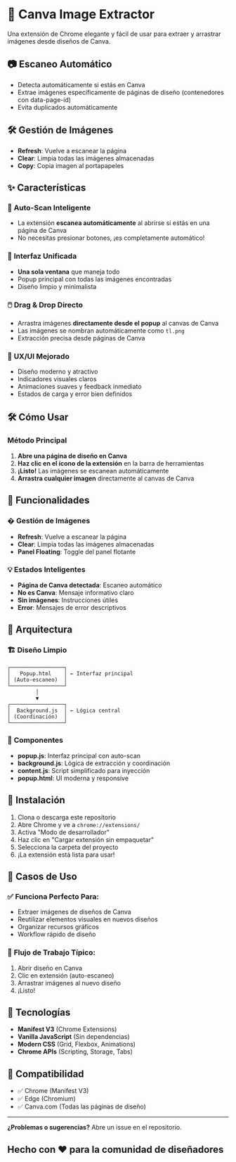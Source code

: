 # 🎨 Canva Image Extractor

Una extensión de Chrome elegante y fácil de usar para extraer y arrastrar imágenes desde diseños de Canva.

## 📷 **Escaneo Automático**

- Detecta automáticamente si estás en Canva
- Extrae imágenes específicamente de páginas de diseño (contenedores con data-page-id)
- Evita duplicados automáticamente

## 🛠️ **Gestión de Imágenes**

- **Refresh**: Vuelve a escanear la página
- **Clear**: Limpia todas las imágenes almacenadas
- **Copy**: Copia imagen al portapapeles

## ✨ Características

### 🚀 **Auto-Scan Inteligente**

- La extensión **escanea automáticamente** al abrirse si estás en una página de Canva
- No necesitas presionar botones, ¡es completamente automático!

### 🎯 **Interfaz Unificada**

- **Una sola ventana** que maneja todo
- Popup principal con todas las imágenes encontradas
- Diseño limpio y minimalista

### 🖱️ **Drag & Drop Directo**

- Arrastra imágenes **directamente desde el popup** al canvas de Canva
- Las imágenes se nombran automáticamente como `tl.png`
- Extracción precisa desde páginas de Canva

### 🎨 **UX/UI Mejorado**

- Diseño moderno y atractivo
- Indicadores visuales claros
- Animaciones suaves y feedback inmediato
- Estados de carga y error bien definidos

## 🛠️ Cómo Usar

### Método Principal

1. **Abre una página de diseño en Canva**
2. **Haz clic en el ícono de la extensión** en la barra de herramientas
3. **¡Listo!** Las imágenes se escanean automáticamente
4. **Arrastra cualquier imagen** directamente al canvas de Canva

## 🎯 Funcionalidades

### � **Gestión de Imágenes**

- **Refresh**: Vuelve a escanear la página
- **Clear**: Limpia todas las imágenes almacenadas
- **Panel Floating**: Toggle del panel flotante

### 💡 **Estados Inteligentes**

- **Página de Canva detectada**: Escaneo automático
- **No es Canva**: Mensaje informativo claro
- **Sin imágenes**: Instrucciones útiles
- **Error**: Mensajes de error descriptivos

## 🎨 Arquitectura

### 🏗️ **Diseño Limpio**

```text
┌─────────────────┐
│   Popup.html    │ ← Interfaz principal
│ (Auto-escaneo)  │
└─────────────────┘
         │
         ▼
┌─────────────────┐
│  Background.js  │ ← Lógica central
│ (Coordinación)  │
└─────────────────┘
```

### 🔧 **Componentes**

- **popup.js**: Interfaz principal con auto-scan
- **background.js**: Lógica de extracción y coordinación
- **content.js**: Script simplificado para inyección
- **popup.html**: UI moderna y responsive

## 🚀 Instalación

1. Clona o descarga este repositorio
2. Abre Chrome y ve a `chrome://extensions/`
3. Activa "Modo de desarrollador"
4. Haz clic en "Cargar extensión sin empaquetar"
5. Selecciona la carpeta del proyecto
6. ¡La extensión está lista para usar!

## 🎯 Casos de Uso

### ✅ **Funciona Perfecto Para:**

- Extraer imágenes de diseños de Canva
- Reutilizar elementos visuales en nuevos diseños
- Organizar recursos gráficos
- Workflow rápido de diseño

### 📝 **Flujo de Trabajo Típico:**

1. Abrir diseño en Canva
2. Clic en extensión (auto-escaneo)
3. Arrastrar imágenes al nuevo diseño
4. ¡Listo!

## 🔧 Tecnologías

- **Manifest V3** (Chrome Extensions)
- **Vanilla JavaScript** (Sin dependencias)
- **Modern CSS** (Grid, Flexbox, Animations)
- **Chrome APIs** (Scripting, Storage, Tabs)

## 📱 Compatibilidad

- ✅ Chrome (Manifest V3)
- ✅ Edge (Chromium)
- ✅ Canva.com (Todas las páginas de diseño)

---

**¿Problemas o sugerencias?** Abre un issue en el repositorio.

## Hecho con ❤️ para la comunidad de diseñadores
